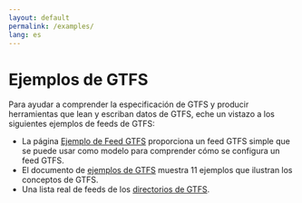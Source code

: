 ```yaml
---
layout: default
permalink: /examples/
lang: es
---
```

# Ejemplos de GTFS

Para ayudar a comprender la especificación de GTFS y producir herramientas que lean y escriban datos de GTFS, eche un vistazo a los siguientes ejemplos de feeds de GTFS:

* La página [Ejemplo de Feed GTFS](https://github.com/google/transit/tree/master/gtfs/spec/en/examples) proporciona un feed GTFS simple que se puede usar como modelo para comprender cómo se configura un feed GTFS.
* El documento de [ejemplos de GTFS](http://bit.ly/gtfs-examples) muestra 11 ejemplos que ilustran los conceptos de GTFS.
* Una lista real de feeds de los [directorios de GTFS](/getting-started/#making-a-transit-feed-publicly-available).